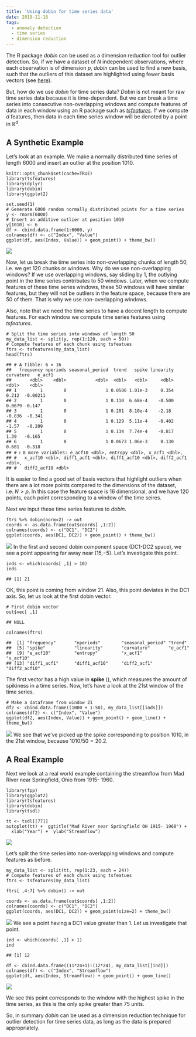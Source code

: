 ```yaml
---
title: 'Using dobin for time series data'
date: 2019-11-16
tags: 
  - anomaly detection
  - time series 
  - dimension reduction
---
```


The R package *dobin* can be used as a dimension reduction tool for
outlier detection. So, if we have a dataset of *N* independent
observations, where each observation is of dimension *p*, *dobin* can be
used to find a new basis, such that the outliers of this dataset are
highlighted using fewer basis vectors (see
[here](https://sevvandi.github.io/dobin/index.html)).

But, how do we use *dobin* for time series data? *Dobin* is not meant
for raw time series data because it is time-dependent. But we can break
a time series into consecutive non-overlapping windows and compute
features of data in each window using an R package such as
[*tsfeatures*](https://pkg.robjhyndman.com/tsfeatures/). If we compute
*d* features, then data in each time series window will be denoted by a
point in ℝ<sup>*d*</sup>.

## A Synthetic Example

Let’s look at an example. We make a normally distributed time series of
length 6000 and insert an outlier at the position 1010.

    knitr::opts_chunk$set(cache=TRUE)
    library(tsfeatures)
    library(dplyr)
    library(dobin)
    library(ggplot2)

    set.seed(1)
    # Generate 6000 random normally distributed points for a time series
    y <- rnorm(6000)
    # Insert an additive outlier at position 1010
    y[1010] <- 6
    df <- cbind.data.frame(1:6000, y)
    colnames(df) <- c("Index", "Value")
    ggplot(df, aes(Index, Value)) + geom_point() + theme_bw()

![](2019-11-06-Dobin-for-time-series_files/figure-markdown_strict/setup-1.png)

Now, let us break the time series into non-overlapping chunks of length
50, i.e. we get 120 chunks or windows. Why do we use non-overlapping
windows? If we use overlapping windows, say sliding by 1, the outlying
point in the time series contributes to 50 windows. Later, when we
compute features of these time series windows, these 50 windows will
have similar features, but they will not be outliers in the feature
space, because there are 50 of them. That is why we use non-overlapping
windows.

Also, note that we need the time series to have a decent length to
compute features. For each window we compute time series features using
*tsfeatures*.

    # Split the time series into windows of length 50
    my_data_list <- split(y, rep(1:120, each = 50))
    # Compute features of each chunk using tsfeatues
    ftrs <- tsfeatures(my_data_list)
    head(ftrs)

    ## # A tibble: 6 × 16
    ##   frequency nperiods seasonal_period  trend   spike linearity curvature   e_acf1
    ##       <dbl>    <dbl>           <dbl>  <dbl>   <dbl>     <dbl>     <dbl>    <dbl>
    ## 1         1        0               1 0.0506 1.01e-3     0.354    0.212  -0.00211
    ## 2         1        0               1 0.110  6.68e-4    -0.500    0.0679 -0.147  
    ## 3         1        0               1 0.201  8.10e-4    -2.18    -0.836  -0.341  
    ## 4         1        0               1 0.129  5.11e-4    -0.402   -1.57   -0.209  
    ## 5         1        0               1 0.134  7.74e-4    -0.817    1.39   -0.165  
    ## 6         1        0               1 0.0673 1.06e-3     0.130    0.681  -0.318  
    ## # ℹ 8 more variables: e_acf10 <dbl>, entropy <dbl>, x_acf1 <dbl>,
    ## #   x_acf10 <dbl>, diff1_acf1 <dbl>, diff1_acf10 <dbl>, diff2_acf1 <dbl>,
    ## #   diff2_acf10 <dbl>

It is easier to find a good set of basis vectors that highlight outliers
when there are a lot more points compared to the dimensions of the
dataset, i.e. *N* &gt; *p*. In this case the feature space is 16
dimensional, and we have 120 points, each point corresponding to a
window of the time seires.

Next we input these time series features to *dobin*.

    ftrs %>% dobin(norm=2) -> out
    coords <- as.data.frame(out$coords[ ,1:2])
    colnames(coords) <- c("DC1", "DC2")
    ggplot(coords, aes(DC1, DC2)) + geom_point() + theme_bw()

![](2019-11-06-Dobin-for-time-series_files/figure-markdown_strict/dobin-1.png)
In the first and second dobin component space (DC1-DC2 space), we see a
point appearing far away near (15,−5). Let’s investigate this point.

    inds <- which(coords[ ,1] > 10)
    inds

    ## [1] 21

OK, this point is coming from window 21. Also, this point deviates in
the DC1 axis. So, let us look at the first dobin vector.

    # First dobin vector
    out$vec[ ,1]

    ## NULL

    colnames(ftrs)

    ##  [1] "frequency"       "nperiods"        "seasonal_period" "trend"          
    ##  [5] "spike"           "linearity"       "curvature"       "e_acf1"         
    ##  [9] "e_acf10"         "entropy"         "x_acf1"          "x_acf10"        
    ## [13] "diff1_acf1"      "diff1_acf10"     "diff2_acf1"      "diff2_acf10"

The first vector has a high value in **spike** (), which measures the
amount of spikiness in a time series. Now, let’s have a look at the 21st
window of the time series.

    # Make a dataframe from window 21
    df2 <- cbind.data.frame((1000 + 1:50), my_data_list[[inds]])
    colnames(df2) <- c("Index", "Value")
    ggplot(df2, aes(Index, Value)) + geom_point() + geom_line() + theme_bw()

![](2019-11-06-Dobin-for-time-series_files/figure-markdown_strict/analysis3-1.png)
We see that we’ve picked up the spike corresponding to position 1010, in
the 21st window, because 1010/50 = 20.2.

## A Real Example

Next we look at a real world example containing the streamflow from Mad
River near Springfield, Ohio from 1915- 1960.

    library(fpp)
    library(ggplot2)
    library(tsfeatures)
    library(dobin)
    library(tsdl)

    tt <- tsdl[[77]]
    autoplot(tt) +  ggtitle("Mad River near Springfield OH 1915- 1960") +
      xlab("Year") +  ylab("Streamflow")

![](2019-11-06-Dobin-for-time-series_files/figure-markdown_strict/realEx-1.png)

Let’s split the time series into non-overlapping windows and compute
features as before.

    my_data_list <- split(tt, rep(1:23, each = 24))
    # Compute features of each chunk using tsfeatues
    ftrs <- tsfeatures(my_data_list)

    ftrs[ ,4:7] %>% dobin() -> out

    coords <- as.data.frame(out$coords[ ,1:2])
    colnames(coords) <- c("DC1", "DC2")
    ggplot(coords, aes(DC1, DC2)) + geom_point(size=2) + theme_bw()

![](2019-11-06-Dobin-for-time-series_files/figure-markdown_strict/feat2-1.png)
We see a point having a DC1 value greater than 1. Let us investigate
that point.

    ind <- which(coords[ ,1] > 1)
    ind

    ## [1] 12

    df <- cbind.data.frame((11*24+1):(12*24), my_data_list[[ind]])
    colnames(df) <- c("Index", "Streamflow")
    ggplot(df, aes(Index, Streamflow)) + geom_point() + geom_line()

![](2019-11-06-Dobin-for-time-series_files/figure-markdown_strict/dobin2-1.png)

We see this point corresponds to the window with the highest spike in
the time series, as this is the only spike greater than 75 units.

So, in summary *dobin* can be used as a dimension reduction technique
for outlier detection for time series data, as long as the data is
prepared appropriately.
